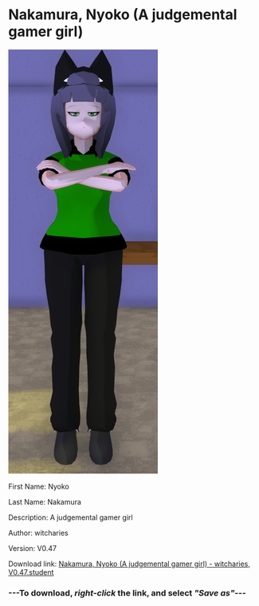 # Nakamura, Nyoko (A judgemental gamer girl)

<img src = "https://raw.githubusercontent.com/Arbiter1223/Daigaku-Gurashi-Custom-Students/master/Students/Files/Nakamura%2C%20Nyoko%20(A%20judgemental%20gamer%20girl).png">

First Name: Nyoko

Last Name: Nakamura

Description: A judgemental gamer girl

Author: witcharies

Version: V0.47

Download link: <a href="https://raw.githubusercontent.com/Arbiter1223/Daigaku-Gurashi-Custom-Students/master/Students/Files/Nakamura%2C%20Nyoko%20(A%20judgemental%20gamer%20girl)%20-%20witcharies%2C%20V0.47.student">Nakamura, Nyoko (A judgemental gamer girl) - witcharies, V0.47.student</a>

### ---**To download, _right-click_ the link, and select _"Save as"_**---
